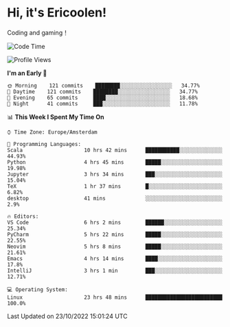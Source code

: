 # Hi, it's Ericoolen!
Coding and gaming！

<!--START_SECTION:waka-->
![Code Time](http://img.shields.io/badge/Code%20Time-475%20hrs%2054%20mins-blue)

![Profile Views](http://img.shields.io/badge/Profile%20Views-6-blue)

**I'm an Early 🐤** 

```text
🌞 Morning    121 commits    ████████░░░░░░░░░░░░░░░░░   34.77% 
🌆 Daytime    121 commits    ████████░░░░░░░░░░░░░░░░░   34.77% 
🌃 Evening    65 commits     ████░░░░░░░░░░░░░░░░░░░░░   18.68% 
🌙 Night      41 commits     ███░░░░░░░░░░░░░░░░░░░░░░   11.78%

```


📊 **This Week I Spent My Time On** 

```text
⌚︎ Time Zone: Europe/Amsterdam

💬 Programming Languages: 
Scala                    10 hrs 42 mins      ███████████░░░░░░░░░░░░░░   44.93% 
Python                   4 hrs 45 mins       █████░░░░░░░░░░░░░░░░░░░░   19.98% 
Jupyter                  3 hrs 34 mins       ███░░░░░░░░░░░░░░░░░░░░░░   15.04% 
TeX                      1 hr 37 mins        █░░░░░░░░░░░░░░░░░░░░░░░░   6.82% 
desktop                  41 mins             ░░░░░░░░░░░░░░░░░░░░░░░░░   2.9%

🔥 Editors: 
VS Code                  6 hrs 2 mins        ██████░░░░░░░░░░░░░░░░░░░   25.34% 
PyCharm                  5 hrs 22 mins       █████░░░░░░░░░░░░░░░░░░░░   22.55% 
Neovim                   5 hrs 8 mins        █████░░░░░░░░░░░░░░░░░░░░   21.61% 
Emacs                    4 hrs 14 mins       ████░░░░░░░░░░░░░░░░░░░░░   17.8% 
IntelliJ                 3 hrs 1 min         ███░░░░░░░░░░░░░░░░░░░░░░   12.71%

💻 Operating System: 
Linux                    23 hrs 48 mins      █████████████████████████   100.0%

```


 Last Updated on 23/10/2022 15:01:24 UTC
<!--END_SECTION:waka-->

